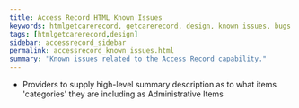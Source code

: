 ```yaml
---
title: Access Record HTML Known Issues
keywords: htmlgetcarerecord, getcarerecord, design, known issues, bugs
tags: [htmlgetcarerecord,design]
sidebar: accessrecord_sidebar
permalink: accessrecord_known_issues.html
summary: "Known issues related to the Access Record capability."
---
```


- Providers to supply high-level summary description as to what items 'categories' they are including as Administrative Items
